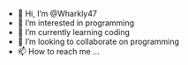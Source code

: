 - 👋 Hi, I’m @Wharkly47
- 👀 I’m interested in programming
- 🌱 I’m currently learning coding
- 💞️ I’m looking to collaborate on programming
- 📫 How to reach me ...

<!---
Wharkly47/Wharkly47 is a ✨ special ✨ repository because its `README.md` (this file) appears on your GitHub profile.
You can click the Preview link to take a look at your changes.
--->
